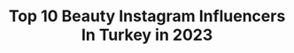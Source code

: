 ---
title: Top 10 Beauty Instagram Influencers In Turkey in 2023
description: >-
  Find top beauty Instagram influencers in Turkey in 2023. Most popular hashtags: #istanbul #turkey #makeup.
platform: Instagram
hits: 1111
text_top: Analyze the top-rated Instagram accounts on inBeat.
text_bottom: Our database holds 1111 Instagram influencers like this in Turkey for you to pitch.
profiles:
  - username: "gizemuzel_"
    fullname: >-
      Gizem Üzel
    bio: >-
      Beauty • Fashion • Lifestyle gomlekterujizi@gmail.com
    location: "Turkey"
    followers: 392534
    engagement: 837
    commentsToLikes: 0.129574
    id: ck15r5qwm69ma0i197i2vtfss
    verified: false
    hashtags: ""
  - username: "busrayurtgul"
    fullname: >-
      Büşra Yurtgül Neziroğluları
    bio: >-
      Lifestyle, Fashion, Beauty Contact: busrayurtgul@gmail.com Based in Istanbul, TR🖤
    location: "Turkey"
    followers: 270101
    engagement: 476
    commentsToLikes: 0.052961
    id: ck139k5xplpjy0i19x6soai4b
    verified: false
    hashtags: "#reelsinstagram, #couple, #couplereels, #ipekyoldenim"
  - username: "dua.mnalla"
    fullname: >-
      Dua Mnalla Alrayess
    bio: >-
      Married💍 @saadalrayess #fashionblogger #fashion #beauty #hijab •İstanbul 🇹🇷 •Certified Makeup artist •Fashion •Lifestyle •Beauty
    location: "Turkey"
    followers: 53147
    engagement: 508
    commentsToLikes: 0.054479
    id: ckapaz0bay07a0i782q8gesvd
    verified: false
    hashtags: "#saudiarabia, #usa, #hijab, #iraq"
  - username: "ilknurozdemir61"
    fullname: >-
      İlknur Özdemir
    bio: >-
      Lifestyle • Travel • Beauty • Hotel💫 📍İstanbul • Türkiye ozdemirilknur95@gmail.com PR 📩 Marka ve Mekan Tanıtımı✨
    location: "Turkey"
    followers: 33405
    engagement: 430
    commentsToLikes: 0.084648
    id: ck8t3cgp12qtl0j78glw4h0kg
    verified: false
    hashtags: "#objektifimdenyansiyanlar, #bestoftheday, #view, #qualifiedclub"
  - username: "ozcelikgiz"
    fullname: >-
      Gizem Özçelik
    bio: >-
      #Influencer Fashion | Beauty •Life Style ✉️ ozcelikgiz@gmail.com
    location: "Turkey"
    followers: 61587
    engagement: 354
    commentsToLikes: 0.253578
    id: ck5cbkutwfmu30i110te98pj8
    verified: false
    hashtags: "#fashion, #style, #blogger, #infl"
  - username: "elnara_nakhmedova"
    fullname: >-
      Elnara Nakhmedova-Selfmade
    bio: >-
      🇦🇿CEO @Beauttech Beauty Salon 📍7 Premium Beauty Branches 👩🏼‍🏫 Beauttech Professional School 🙋🏼‍♀️Your comments are important
    location: "Turkey"
    followers: 39107
    engagement: 352
    commentsToLikes: 0.132886
    id: ckap2qkmzzw1n0i787dk2p1bc
    verified: false
    hashtags: "#azerbaijan, #womanpower, #istanbul, #stoparmenianaggression"
  - username: "gamzeebaykall"
    fullname: >-
      Gamze Baykal
    bio: >-
      Makeup Artist Beauty Vlogger İletişim💌 gamzebaykal90@gmail.com Youtube 🎥🎬
    location: "Turkey"
    followers: 54108
    engagement: 318
    commentsToLikes: 0.270867
    id: ck8t09eq1ra5r0j78z371tb2j
    verified: false
    hashtags: "#cekilis, #newpost, #youtube, #makeup"
  - username: "zarasfx"
    fullname: >-
      
    bio: >-
      FX Film & Television makeup artist in Turkey, Istanbul. 🇹🇷 I do Beauty Make-Up, SFX, Prosthetics, Masks, Face & Body paint.
    location: "Turkey"
    followers: 43278
    engagement: 519
    commentsToLikes: 0.050437
    id: ck8szger4ochm0j78q4qqb5t3
    verified: false
    hashtags: "#art, #cosplay, #specialeffectsmakeup, #bennye"
  - username: "muhendisbirkadin"
    fullname: >-
      Ayça Aydın 🧿
    bio: >-
      📌Lifestyle | Food | Travel | Beauty 👷🏻‍♀️İnşaat Mühendisi 👩🏻‍💻 Inf.Mark. & Event Hosting 📍İzmir Pr&Mekan Tanıtımları: Mail/Dm
    location: "Turkey"
    followers: 78560
    engagement: 269
    commentsToLikes: 0.217945
    id: ck8t3fiwe32ch0j786o58wssv
    verified: false
    hashtags: "#bucayikesfet, #izmirblogger, #kahvalt, #izmirdeyasam"
  - username: "ezgikasapoglu"
    fullname: >-
      Ezgi Kasapoğlu
    bio: >-
      🏡 #London | #Istanbul 🇹🇷 💌 ezgi@imagean.com 🎙TV Presenter @tv.100 | Ezgi ile Şehrin Renkleri 👩🏼‍💻Content Creator Fashion|Beauty|Lifestyle|Travel
    location: "Turkey"
    followers: 69322
    engagement: 249
    commentsToLikes: 0.208508
    id: ck14i1kxcd7k70i193ihucwkk
    verified: false
    hashtags: "#lgmobileglobal, #eidmubarak, #lgvelvet, #happybirthdaytome"
---